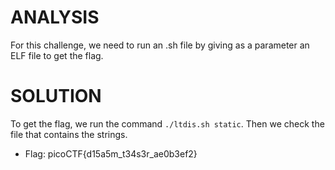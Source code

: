 # ANALYSIS
For this challenge, we need to run an .sh file by giving as a parameter an ELF file to get the flag.  
  

# SOLUTION
To get the flag, we run the command `./ltdis.sh static`. Then we check the file that contains the strings.  
  

* Flag: picoCTF{d15a5m_t34s3r_ae0b3ef2}
